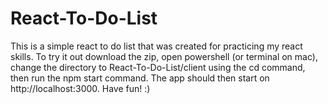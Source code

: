 # React-To-Do-List
This is a simple react to do list that was created for practicing my react skills. To try it out download the zip, open powershell (or terminal on mac), change the directory to React-To-Do-List/client using the cd command, then run the npm start command. The app should then start on http://localhost:3000. Have fun! :)
